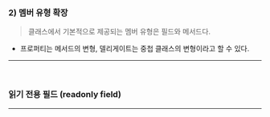 ### 2) 멤버 유형 확장
> 클래스에서 기본적으로 제공되는 멤버 유형은 필드와 메서드다.
- 프로퍼티는 메서드의 변형, 델리게이트는 중첩 클래스의 변형이라고 할 수 있다.
****
<br>

### 읽기 전용 필드 (readonly field)
> 

****
<br>
